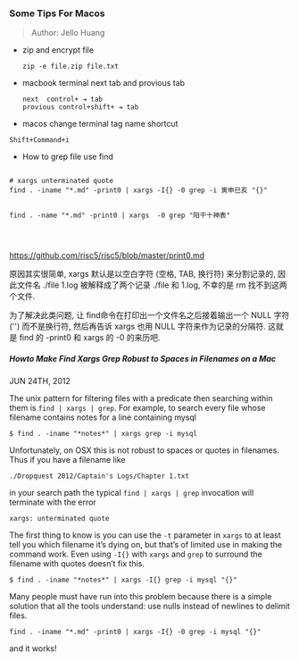 ### Some Tips For Macos

> Author: Jello Huang







* zip and encrypt  file

  ~~~
  zip -e file.zip file.txt
  ~~~

  

* macbook  terminal next tab and provious tab  

  ~~~
  next  control+ ⇥ tab
  provious control+shift+ ⇥ tab
  
  ~~~

  

* macos change terminal tag name shortcut

```shell 
Shift+Command+i
```

* How to grep file use find

```shell

# xargs unterminated quote 
find . -iname "*.md" -print0 | xargs -I{} -0 grep -i 寅申巳亥 "{}"


find . -name "*.md" -print0 | xargs  -0 grep "阳干十神表"




```
https://github.com/risc5/risc5/blob/master/print0.md

原因其实很简单, xargs 默认是以空白字符 (空格, TAB, 换行符) 来分割记录的, 因此文件名 ./file 1.log 被解释成了两个记录 ./file 和 1.log, 不幸的是 rm 找不到这两个文件.

为了解决此类问题, 让 find命令在打印出一个文件名之后接着输出一个 NULL 字符 ('') 而不是换行符, 然后再告诉 xargs 也用 NULL 字符来作为记录的分隔符. 这就是 find 的 -print0 和 xargs 的 -0 的来历吧.






##### Howto Make Find Xargs Grep Robust to Spaces in Filenames on a Mac

JUN 24TH, 2012

The unix pattern for filtering files with a predicate then searching within them is `find | xargs | grep`. For example, to search every file whose filename contains notes for a line containing mysql



```
$ find . -iname "*notes*" | xargs grep -i mysql 
```

Unfortunately, on OSX this is not robust to spaces or quotes in filenames. Thus if you have a filename like



```
./Dropquest 2012/Captain's Logs/Chapter 1.txt 
```

in your search path the typical `find | xargs | grep` invocation will terminate with the error



```
xargs: unterminated quote 
```

The first thing to know is you can use the `-t` parameter in `xargs` to at least tell you which filename it’s dying on, but that’s of limited use in making the command work. Even using `-I{}` with `xargs` and `grep` to surround the filename with quotes doesn’t fix this.



```
$ find . -iname "*notes*" | xargs -I{} grep -i mysql "{}" 
```

Many people must have run into this problem because there is a simple solution that all the tools understand: use nulls instead of newlines to delimit files.



```
find . -iname "*.md" -print0 | xargs -I{} -0 grep -i mysql "{}" 
```

and it works!
